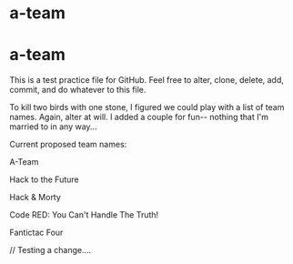# a-team
# a-team

This is a test practice file for GitHub. Feel free to alter, clone, delete, add, commit, and do whatever to this file.

To kill two birds with one stone, I figured we could play with a list of team names. Again, alter at will. I added a couple for fun-- nothing that I'm married to in any way...

Current proposed team names:

A-Team

Hack to the Future

Hack & Morty

Code RED: You Can't Handle The Truth!

Fantictac Four

// Testing a change....